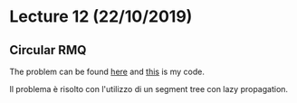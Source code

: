# Lecture 12 (22/10/2019)

## Circular RMQ
The problem can be found [here](http://codeforces.com/problemset/problem/52/C)
and [this](code/circular.cpp) is my code.

Il problema è risolto con l'utilizzo di un segment tree con lazy propagation.
